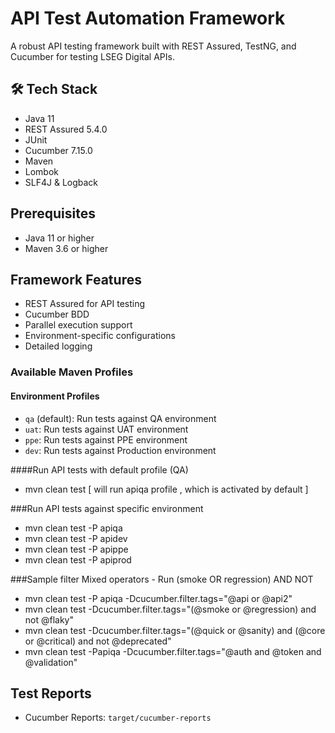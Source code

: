 # API Test Automation Framework

A robust API testing framework built with REST Assured, TestNG, and Cucumber for testing LSEG Digital APIs.

## 🛠 Tech Stack

- Java 11
- REST Assured 5.4.0
- JUnit
- Cucumber 7.15.0
- Maven
- Lombok
- SLF4J & Logback


## Prerequisites

- Java 11 or higher
- Maven 3.6 or higher


## Framework Features

- REST Assured for API testing
- Cucumber BDD
- Parallel execution support
- Environment-specific configurations
- Detailed logging


### Available Maven Profiles

#### Environment Profiles
- `qa` (default): Run tests against QA environment
- `uat`: Run tests against UAT environment
- `ppe`: Run tests against PPE environment
- `dev`: Run tests against Production environment

####Run API tests with default profile (QA)
-  mvn clean test [ will run apiqa profile , which is activated by default ]

###Run API tests against specific environment
-  mvn clean test -P apiqa
-  mvn clean test -P apidev
-  mvn clean test -P apippe
-  mvn clean test -P apiprod

###Sample filter Mixed operators - Run (smoke OR regression) AND NOT
-  mvn clean test -P apiqa -Dcucumber.filter.tags="@api or @api2"
-  mvn clean test -Dcucumber.filter.tags="(@smoke or @regression) and not @flaky"
-  mvn clean test -Dcucumber.filter.tags="(@quick or @sanity) and (@core or @critical) and not @deprecated"
-  mvn clean test -Papiqa -Dcucumber.filter.tags="@auth and @token and @validation"
   

## Test Reports

- Cucumber Reports: `target/cucumber-reports`
